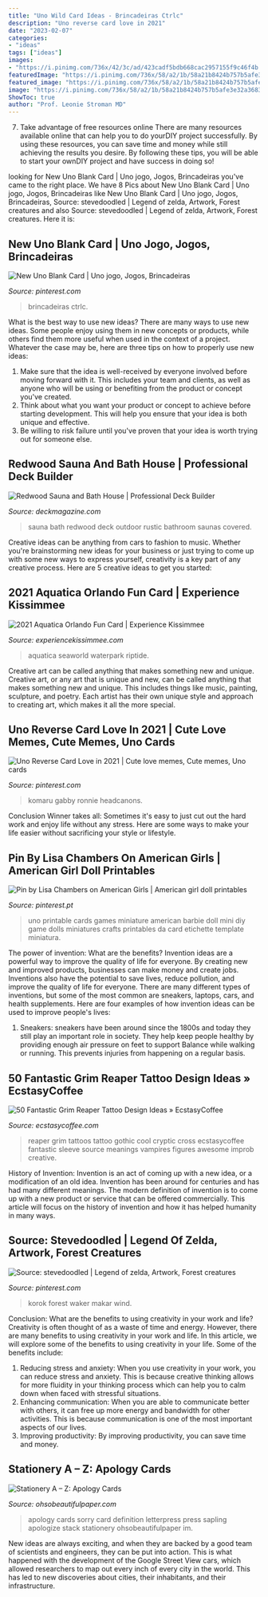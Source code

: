 ```yaml
---
title: "Uno Wild Card Ideas - Brincadeiras Ctrlc"
description: "Uno reverse card love in 2021"
date: "2023-02-07"
categories:
- "ideas"
tags: ["ideas"]
images:
- "https://i.pinimg.com/736x/42/3c/ad/423cadf5bdb668cac2957155f9c46f4b.jpg"
featuredImage: "https://i.pinimg.com/736x/58/a2/1b/58a21b8424b757b5afe3e32a36835244.jpg"
featured_image: "https://i.pinimg.com/736x/58/a2/1b/58a21b8424b757b5afe3e32a36835244.jpg"
image: "https://i.pinimg.com/736x/58/a2/1b/58a21b8424b757b5afe3e32a36835244.jpg"
ShowToc: true
author: "Prof. Leonie Stroman MD"
---
```



7) Take advantage of free resources online
There are many resources available online that can help you to do yourDIY project successfully. By using these resources, you can save time and money while still achieving the results you desire. By following these tips, you will be able to start your ownDIY project and have success in doing so!

	

		
looking for New Uno Blank Card | Uno jogo, Jogos, Brincadeiras you've came to the right place. We have 8 Pics about New Uno Blank Card | Uno jogo, Jogos, Brincadeiras like New Uno Blank Card | Uno jogo, Jogos, Brincadeiras, Source: stevedoodled | Legend of zelda, Artwork, Forest creatures and also Source: stevedoodled | Legend of zelda, Artwork, Forest creatures. Here it is:
		
    
## New Uno Blank Card | Uno Jogo, Jogos, Brincadeiras

<img loading=lazy src="https://i.pinimg.com/736x/42/3c/ad/423cadf5bdb668cac2957155f9c46f4b.jpg" onerror="this.onerror=null;this.src='https://tse2.mm.bing.net/th?id=OIP.y7IqaieIKlb6kLoAAO5ufgHaJ3&amp;pid=15.1';" alt="New Uno Blank Card | Uno jogo, Jogos, Brincadeiras">

_Source: pinterest.com_

>brincadeiras ctrlc. 

	

What is the best way to use new ideas?
There are many ways to use new ideas. Some people enjoy using them in new concepts or products, while others find them more useful when used in the context of a project. Whatever the case may be, here are three tips on how to properly use new ideas:
1. Make sure that the idea is well-received by everyone involved before moving forward with it. This includes your team and clients, as well as anyone who will be using or benefiting from the product or concept you've created.
2. Think about what you want your product or concept to achieve before starting development. This will help you ensure that your idea is both unique and effective.
3. Be willing to risk failure until you've proven that your idea is worth trying out for someone else.

    
## Redwood Sauna And Bath House | Professional Deck Builder

<img loading=lazy src="https://cdnassets.hw.net/c4/42/df502c4f4afe80b51824607358eb/tmp2918-2etmp-tcm122-1550949.jpg" onerror="this.onerror=null;this.src='https://tse3.mm.bing.net/th?id=OIP.zHUOXSw0c5YMK2RNhh5HwgHaFj&amp;pid=15.1';" alt="Redwood Sauna and Bath House | Professional Deck Builder">

_Source: deckmagazine.com_

>sauna bath redwood deck outdoor rustic bathroom saunas covered. 

	

Creative ideas can be anything from cars to fashion to music. Whether you're brainstorming new ideas for your business or just trying to come up with some new ways to express yourself, creativity is a key part of any creative process. Here are 5 creative ideas to get you started:

    
## 2021 Aquatica Orlando Fun Card | Experience Kissimmee

<img loading=lazy src="https://www.experiencekissimmee.com/sites/default/files/deal_4204_0.jpg" onerror="this.onerror=null;this.src='https://tse3.mm.bing.net/th?id=OIP.t-jRfjKwurakYTitgbbUWgHaFw&amp;pid=15.1';" alt="2021 Aquatica Orlando Fun Card | Experience Kissimmee">

_Source: experiencekissimmee.com_

>aquatica seaworld waterpark riptide. 

	

Creative art can be called anything that makes something new and unique.
Creative art, or any art that is unique and new, can be called anything that makes something new and unique. This includes things like music, painting, sculpture, and poetry. Each artist has their own unique style and approach to creating art, which makes it all the more special.

    
## Uno Reverse Card Love In 2021 | Cute Love Memes, Cute Memes, Uno Cards

<img loading=lazy src="https://i.pinimg.com/736x/de/81/67/de81675e355d617512e1a1d905cb8473.jpg" onerror="this.onerror=null;this.src='https://tse2.mm.bing.net/th?id=OIP.Y9RCEMxQQd3bmzewVINW9AHaLF&amp;pid=15.1';" alt="Uno Reverse Card Love in 2021 | Cute love memes, Cute memes, Uno cards">

_Source: pinterest.com_

>komaru gabby ronnie headcanons. 

	

Conclusion
Winner takes all: Sometimes it's easy to just cut out the hard work and enjoy life without any stress. Here are some ways to make your life easier without sacrificing your style or lifestyle.

    
## Pin By Lisa Chambers On American Girls | American Girl Doll Printables

<img loading=lazy src="https://i.pinimg.com/736x/bd/d3/c6/bdd3c65bb7dd3e5351669b362202f29e.jpg" onerror="this.onerror=null;this.src='https://tse2.mm.bing.net/th?id=OIP.u-ECFshxzepUM87AttIIvwHaKh&amp;pid=15.1';" alt="Pin by Lisa Chambers on American Girls | American girl doll printables">

_Source: pinterest.pt_

>uno printable cards games miniature american barbie doll mini diy game dolls miniatures crafts printables da card etichette template miniatura. 

	

The power of invention: What are the benefits?
Invention ideas are a powerful way to improve the quality of life for everyone. By creating new and improved products, businesses can make money and create jobs. Inventions also have the potential to save lives, reduce pollution, and improve the quality of life for everyone. There are many different types of inventions, but some of the most common are sneakers, laptops, cars, and health supplements. Here are four examples of how invention ideas can be used to improve people's lives: 
1. Sneakers: sneakers have been around since the 1800s and today they still play an important role in society. They help keep people healthy by providing enough air pressure on feet to support Balance while walking or running. This prevents injuries from happening on a regular basis.

    
## 50 Fantastic Grim Reaper Tattoo Design Ideas » EcstasyCoffee

<img loading=lazy src="https://i0.wp.com/www.ecstasycoffee.com/wp-content/uploads/2016/08/Creative-Grim-Reaper-Tattoos-17.jpg" onerror="this.onerror=null;this.src='https://tse2.mm.bing.net/th?id=OIP.1bSlf8Wufz2JEtaXvKBN1gHaLR&amp;pid=15.1';" alt="50 Fantastic Grim Reaper Tattoo Design Ideas » EcstasyCoffee">

_Source: ecstasycoffee.com_

>reaper grim tattoos tattoo gothic cool cryptic cross ecstasycoffee fantastic sleeve source meanings vampires figures awesome improb creative. 

	

History of Invention:
Invention is an act of coming up with a new idea, or a modification of an old idea. Invention has been around for centuries and has had many different meanings. The modern definition of invention is to come up with a new product or service that can be offered commercially. This article will focus on the history of invention and how it has helped humanity in many ways.

    
## Source: Stevedoodled | Legend Of Zelda, Artwork, Forest Creatures

<img loading=lazy src="https://i.pinimg.com/736x/58/a2/1b/58a21b8424b757b5afe3e32a36835244.jpg" onerror="this.onerror=null;this.src='https://tse3.mm.bing.net/th?id=OIP.oDVUidZvK35VGFqCTted2gHaK7&amp;pid=15.1';" alt="Source: stevedoodled | Legend of zelda, Artwork, Forest creatures">

_Source: pinterest.com_

>korok forest waker makar wind. 

	

Conclusion: What are the benefits to using creativity in your work and life?
Creativity is often thought of as a waste of time and energy. However, there are many benefits to using creativity in your work and life. In this article, we will explore some of the benefits to using creativity in your life. Some of the benefits include: 
1) Reducing stress and anxiety: When you use creativity in your work, you can reduce stress and anxiety. This is because creative thinking allows for more fluidity in your thinking process which can help you to calm down when faced with stressful situations. 
2) Enhancing communication: When you are able to communicate better with others, it can free up more energy and bandwidth for other activities. This is because communication is one of the most important aspects of our lives. 
3) Improving productivity: By improving productivity, you can save time and money.

    
## Stationery A – Z: Apology Cards

<img loading=lazy src="http://ohsobeautifulpaper.com/wp-content/uploads/2013/02/im-sorry.-letterpress-definition-card-550x366.jpg" onerror="this.onerror=null;this.src='https://tse4.mm.bing.net/th?id=OIP.Kf8wqDemo1jv9iw3FHFknwHaE7&amp;pid=15.1';" alt="Stationery A – Z: Apology Cards">

_Source: ohsobeautifulpaper.com_

>apology cards sorry card definition letterpress press sapling apologize stack stationery ohsobeautifulpaper im. 

	

New ideas are always exciting, and when they are backed by a good team of scientists and engineers, they can be put into action. This is what happened with the development of the Google Street View cars, which allowed researchers to map out every inch of every city in the world. This has led to new discoveries about cities, their inhabitants, and their infrastructure.

